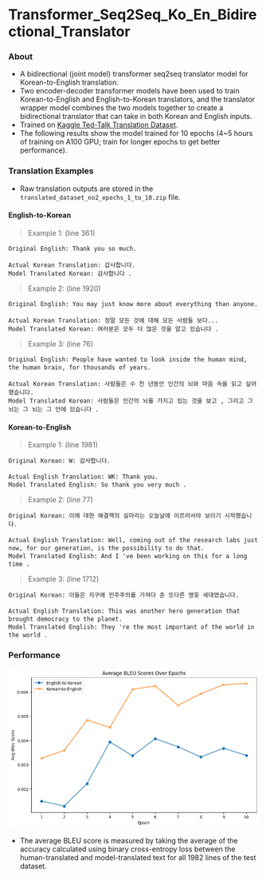 # Transformer_Seq2Seq_Ko_En_Bidirectional_Translator

### About

- A bidirectional (joint model) transformer seq2seq translator model for Korean-to-English translation.
- Two encoder-decoder transformer models have been used to train Korean-to-English and English-to-Korean translators, and the translator wrapper model combines the two models together to create a bidirectional translator that can take in both Korean and English inputs.
- Trained on [Kaggle Ted-Talk Translation Dataset](https://www.kaggle.com/datasets/msarmi9/englishkorean-multitarget-ted-talks-task-mttt).
- The following results show the model trained for 10 epochs (4~5 hours of training on A100 GPU; train for longer epochs to get better performance).

### Translation Examples

- Raw translation outputs are stored in the `translated_dataset_no2_epochs_1_to_10.zip` file.

#### English-to-Korean

> Example 1: (line 361)
```
Original English: Thank you so much.

Actual Korean Translation: 갑사합니다.
Model Translated Korean: 감사합니다 . 
```

> Example 2: (line 1920)
```
Original English: You may just know more about everything than anyone. 

Actual Korean Translation: 정말 모든 것에 대해 모든 사람들 보다...
Model Translated Korean: 여러분은 모두 더 많은 것을 알고 있습니다 . 
```

> Example 3: (line 76)
```
Original English: People have wanted to look inside the human mind, the human brain, for thousands of years. 

Actual Korean Translation: 사람들은 수 천 년동안 인간의 뇌와 마음 속을 읽고 싶어했습니다.
Model Translated Korean: 사람들은 인간의 뇌를 가지고 있는 것을 보고 , 그리고 그 뇌는 그 뇌는 그 안에 있습니다 .
```

#### Korean-to-English

> Example 1: (line 1981)
```
Original Korean: W: 감사합니다.

Actual English Translation: WK: Thank you. 
Model Translated English: So thank you very much .
```

> Example 2: (line 77)
```
Original Korean: 이에 대한 해결책의 실마리는 오늘날에 이르러서야 보이기 시작했습니다.

Actual English Translation: Well, coming out of the research labs just now, for our generation, is the possibility to do that. 
Model Translated English: And I 've been working on this for a long time . 
```

> Example 3: (line 1712)
```
Original Korean: 이들은 지구에 민주주의를 가져다 준 또다른 영웅 세대였습니다.

Actual English Translation: This was another hero generation that brought democracy to the planet.
Model Translated English: They 're the most important of the world in the world .
```

### Performance

![Results](./results_avg_bleu_scores_dataset_no2_epochs_1_to_10.png)

- The average BLEU score is measured by taking the average of the accuracy calculated using binary cross-entropy loss between the human-translated and model-translated text for all 1982 lines of the test dataset.
